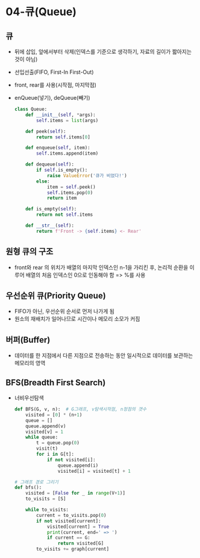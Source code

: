 # 04-큐(Queue)

## 큐

- 뒤에 삽입, 앞에서부터 삭제(인덱스를 기준으로 생각하기, 자료의 길이가 짧아지는 것이 아님)

- 선입선출(FIFO, First-In First-Out)

- front, rear를 사용(시작점, 마지막점)

- enQueue(넣기), deQueue(빼기)

  ```python
  class Queue:
      def __init__(self, *args):
          self.items = list(args)
  
      def peek(self):
          return self.items[0]
  
      def enqueue(self, item):
          self.items.append(item)
  
      def dequeue(self):
          if self.is_empty():
              raise ValueError('큐가 비었다!')
          else:
              item = self.peek()
              self.items.pop(0)
              return item
  
      def is_empty(self):
          return not self.items
  
      def __str__(self):
          return f'Front -> {self.items} <- Rear'
  ```

  



## 원형 큐의 구조

- front와 rear 의 위치가 배열의 마지막 인덱스인 n-1을 가리킨 후, 논리적 순환을 이루어 배열의 처음 인덱스인 0으로 인동해야 함 => %를 사용

## 우선순위 큐(Priority Queue)

- FIFO가 아닌, 우선순위 순서로 먼저 나가게 됨
- 원소의 재배치가 일어나므로 시간이나 메모리 소모가 커짐

## 버퍼(Buffer)

- 데이터를 한 지점에서 다른 지점으로 전송하는 동안 일시적으로 데이터를 보관하는 메모리의 영역

## BFS(Breadth First Search)

- 너비우선탐색

  ```python
  def BFS(G, v, n):  # G그래프, v탐색시작점, n정점의 갯수
      visited = [0] * (n+1)
      queue = []
      queue.append(v)
      visited[v] = 1
      while queue:
          t = queue.pop(0)
          visit(t)
          for i in G[t]:
              if not visited[i]:
                  queue.append(i)
                  visited[i] = visited[t] + 1
  ```

  ```python
  # 그래프 경로 그리기
  def bfs():
      visited = [False for _ in range(V+1)]
      to_visits = [S]
  
      while to_visits:
          current = to_visits.pop(0)
          if not visited[current]:
              visited[current] = True
              print(current, end=' => ')
              if current == G:
                  return visited[G]
          to_visits += graph[current]
  ```

  

